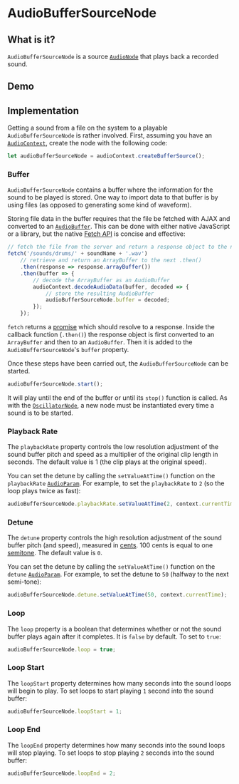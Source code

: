 # AudioBufferSourceNode

## What is it?

`AudioBufferSourceNode` is a source [`AudioNode`](audio-node) that plays back a recorded sound.

## Demo

<audio-demo>
    <template>
        <div>
            <button onclick="playDrums(0)">Hi-hat</button>
            <button onclick="playDrums(1)">Kick</button>
            <button onclick="playDrums(2)">Snare</button>
            <button onclick="stop()">Stop</button>
        </div>
        <div>
            Playback rate: <input type="range" min="-100" max="100" value="0" oninput="changePlaybackRate(value)">
        </div>
        <div>
            Detune: <input type="range" min="-100" max="100" value="0" oninput="changeDetune(value)">
        </div>
        <div>
            <button onclick="toggleLoop()">Toggle Loop</button>
        </div>
        <div>
            Loop start: <input type="range" min="0" max="100" value="0" oninput="changeLoopStart(value)">
        </div>
        <div>
            Loop end: <input type="range" min="0" max="1000" value="0" oninput="changeLoopEnd(value)">
        </div>
        <script>
            const audioBufferSourceNodeContext = new AudioContext();
            const drumKitSoundNames = [
                'hi-hat',
                'kick',
                'snare'
            ];
            const settings = {
                detune: 0,
                loop: false,
                loopStart: 0,
                loopEnd: 100,
                playbackRate: 1
            }
            const drumKitBuffers = [];
            // loop through the sounds we want to import
            for(let soundName of drumKitSoundNames) {
                // fetch them from the file system
                fetch('./sounds/drums/' + soundName + '.wav')
                    // when we get the asynchronous response, convert to an ArrayBuffer
                    .then(response => response.arrayBuffer())
                    .then(buffer => {
                        // decode the ArrayBuffer as an AudioBuffer
                        audioBufferSourceNodeContext.decodeAudioData(buffer, decoded => {
                            // push the resulting sound to an array
                            drumKitBuffers.push(decoded);
                        });
                    });
            }
            let audioBufferSourceNode;
            const playDrums = (index) => {
                // allow the user to play sound
                audioBufferSourceNodeContext.resume();
                if(audioBufferSourceNode) audioBufferSourceNode.stop();
                // create a new AudioBufferSourceNode
                audioBufferSourceNode = audioBufferSourceNodeContext.createBufferSource();
                // set the buffer to the appropriate index
                audioBufferSourceNode.buffer = drumKitBuffers[index];
                // connect the buffer node to the destination
                audioBufferSourceNode.connect(audioBufferSourceNodeContext.destination);
                // set the detune value
                audioBufferSourceNode.detune.setValueAtTime(settings.detune, audioBufferSourceNodeContext.currentTime);
                // set whether or not the node loops
                audioBufferSourceNode.loop = settings.loop;
                // set loop start and end
                audioBufferSourceNode.loopStart = settings.loopStart;
                audioBufferSourceNode.loopEnd = settings.loopEnd;
                // set playback rate
                audioBufferSourceNode.playbackRate.setValueAtTime(settings.playbackRate, audioBufferSourceNodeContext.currentTime);
                // start playing the sound
                audioBufferSourceNode.start();
            }
            const stop = () => {
                if(audioBufferSourceNode) audioBufferSourceNode.stop();
            }
            const changePlaybackRate = (playbackRate) => {
                settings.playbackRate = Math.pow(10, playbackRate / 100);
                audioBufferSourceNode.playbackRate.setValueAtTime(settings.playbackRate, audioBufferSourceNodeContext.currentTime);
            }
            const changeDetune = (detune) => {
                settings.detune = detune;
                audioBufferSourceNode.detune.setValueAtTime(detune, audioBufferSourceNodeContext.currentTime);
            }
            const toggleLoop = () => {
                settings.loop = !settings.loop;
                audioBufferSourceNode.loop = settings.loop;
            }
            const changeLoopStart = (loopStart) => {
                settings.loopStart = loopStart / 1000;
                audioBufferSourceNode.loopStart = loopStart;
            }
            const changeLoopEnd = (loopEnd) => {
                settings.loopEnd = loopEnd / 1000;
                audioBufferSourceNode.loopEnd = loopEnd;
            }
        </script>
    </template>
</audio-demo>

## Implementation

Getting a sound from a file on the system to a playable `AudioBufferSourceNode` is rather involved.  First, assuming you have an [`AudioContext`](audio-context), create the node with the following code:

```javascript
let audioBufferSourceNode = audioContext.createBufferSource();
```

### Buffer

`AudioBufferSourceNode` contains a buffer where the information for the sound to be played is stored.  One way to import data to that buffer is by using files (as opposed to generating some kind of waveform).

Storing file data in the buffer requires that the file be fetched with AJAX and converted to an [`AudioBuffer`](audio-buffer).  This can be done with either native JavaScript or a library, but the native [Fetch API](https://developer.mozilla.org/en-US/docs/Web/API/Fetch_API) is concise and effective:

```javascript
// fetch the file from the server and return a response object to the next .then()
fetch('/sounds/drums/' + soundName + '.wav')
    // retrieve and return an ArrayBuffer to the next .then()
    .then(response => response.arrayBuffer())
    .then(buffer => {
        // decode the ArrayBuffer as an AudioBuffer
        audioContext.decodeAudioData(buffer, decoded => {
            // store the resulting AudioBuffer
            audioBufferSourceNode.buffer = decoded;
        });
    });
```

`fetch` returns a [promise](https://developer.mozilla.org/en-US/docs/Web/JavaScript/Guide/Using_promises) which should resolve to a response.  Inside the callback function (`.then()`) the response object is first converted to an `ArrayBuffer` and then to an `AudioBuffer`.  Then it is added to the `AudioBufferSourceNode`'s `buffer` property.

Once these steps have been carried out, the `AudioBufferSourceNode` can be started.

```javascript
audioBufferSourceNode.start();
```

It will play until the end of the buffer or until its `stop()` function is called.  As with the [`OscillatorNode`](oscillator-node), a new node must be instantiated every time a sound is to be started.

### Playback Rate

The `playbackRate` property controls the low resolution adjustment of the sound buffer pitch and speed as a multiplier of the original clip length in seconds.  The default value is 1 (the clip plays at the original speed).

You can set the detune by calling the `setValueAtTime()` function on the `playbackRate` [`AudioParam`](./audio-params).  For example, to set the `playbackRate` to `2` (so the loop plays twice as fast):


```javascript
audioBufferSourceNode.playbackRate.setValueAtTime(2, context.currentTime);
```

### Detune

The `detune` property controls the high resolution adjustment of the sound buffer pitch (and speed), measured in [cents][1].  100 cents is equal to one [semitone](https://en.wikipedia.org/wiki/Semitone).  The default value is `0`.

[1]: https://en.wikipedia.org/wiki/Cent_(music)

You can set the detune by calling the `setValueAtTime()` function on the `detune` [`AudioParam`](./audio-params).  For example, to set the detune to `50` (halfway to the next semi-tone):

```javascript
audioBufferSourceNode.detune.setValueAtTime(50, context.currentTime);
```

### Loop

The `loop` property is a boolean that determines whether or not the sound buffer plays again after it completes.  It is `false` by default.  To set to `true`:

```javascript
audioBufferSourceNode.loop = true;
```

### Loop Start

The `loopStart` property determines how many seconds into the sound loops will begin to play.  To set loops to start playing `1` second into the sound buffer:

```javascript
audioBufferSourceNode.loopStart = 1;
```

### Loop End

The `loopEnd` property determines how many seconds into the sound loops will stop playing.  To set loops to stop playing `2` seconds into the sound buffer:

```javascript
audioBufferSourceNode.loopEnd = 2;
```
